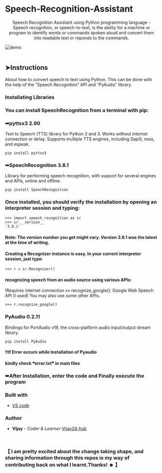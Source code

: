 # Speech-Recognition-Assistant
<p align="center">Speech Recognition Assistant using Python programming language -Speech recognition, or speech-to-text, is the ability for a machine or program to identify words or commands spoken aloud and convert them into readable text or reponds to the commands.</p>


![demo](https://raw.githubusercontent.com/Vijay24-hub/Speech-Recognition-Assistant/master/cover.gif)
<br>
<br>
## ➤Instructions
About how to convert speech to text using Python. This can be done with the help of the “Speech Recognition” API and “PyAudio” library.
### Installating Libraries
### You can install SpeechRecognition from a terminal with pip:
### ➥pyttsx3 2.90
Text to Speech (TTS) library for Python 2 and 3. Works without internet connection or delay. Supports multiple TTS engines, including Sapi5, nsss, and espeak.
```console
pip install pyttsx3
```
### ➥SpeechRecognition 3.8.1
Library for performing speech recognition, with support for several engines and APIs, online and offline.
```console
pip install SpeechRecognition
```
### Once installed, you should verify the installation by opening an interpreter session and typing:
``` console
>>> import speech_recognition as sr
>>> sr.__version__
'3.8.1'
```
#### Note: The version number you get might vary. Version 3.8.1 was the latest at the time of writing.

#### Creating a Recognizer instance is easy. In your current interpreter session, just type:
```console
>>> r = sr.Recognizer()
```
#### recognizing speech from an audio source using various APIs:
!Requires internet connection
»» recognize_google(): Google Web Speech API (I used) You may also use some other APIs.
```console
>>> r.recognize_google()
```

### PyAudio 0.2.11
Bindings for PortAudio v19, the cross-platform audio input/output stream library.
```console
pip install PyAudio
```
#### !!If Error occurs while Installation of Pyaudio
#### kindly check ❝error.txt❞ in main files
### ➠After Installation, enter the code and Finally execute the program  

### Built with 
* [VS code](https://code.visualstudio.com/)

### Author
* **Vijay** - *Coder & Learner*-[Vijay24-hub](https://github.com/Vijay24-hub)
<br>

### 【 I am pretty excited about the change taking shape, and sharing information through this repos is my way of contributing back on what I learnt.Thanks! ☻ 】


